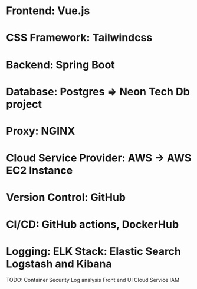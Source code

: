 # Frontend: Vue.js
# CSS Framework: Tailwindcss
# Backend: Spring Boot
# Database: Postgres => Neon Tech Db project
# Proxy: NGINX
# Cloud Service Provider: AWS -> AWS EC2 Instance
# Version Control: GitHub
# CI/CD: GitHub actions, DockerHub
# Logging: ELK Stack: Elastic Search Logstash and Kibana

TODO:
Container Security
Log analysis
Front end UI
Cloud Service IAM